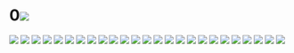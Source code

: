 # 0![](../img/9/00000001.jpg)
![](../img/9/00000002.jpg)
![](../img/9/00000003.jpg)
![](../img/9/00000004.jpg)
![](../img/9/00000005.jpg)
![](../img/9/00000006.jpg)
![](../img/9/00000007.jpg)
![](../img/9/00000008.jpg)
![](../img/9/00000009.jpg)
![](../img/9/00000010.jpg)
![](../img/9/00000011.jpg)
![](../img/9/00000012.jpg)
![](../img/9/00000013.jpg)
![](../img/9/00000014.jpg)
![](../img/9/00000015.jpg)
![](../img/9/00000016.jpg)
![](../img/9/00000017.jpg)
![](../img/9/00000018.jpg)
![](../img/9/00000019.jpg)
![](../img/9/00000020.jpg)
![](../img/9/00000021.jpg)
![](../img/9/00000022.jpg)
![](../img/9/00000023.jpg)
![](../img/9/00000024.jpg)
![](../img/9/00000025.jpg)
![](../img/9/00000026.jpg)
